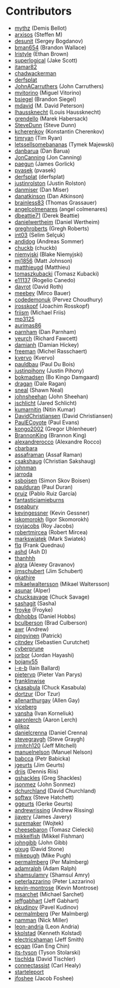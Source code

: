 # Contributors

 - [mythz](https://github.com/mythz) (Demis Bellot)
 - [arxisos](https://github.com/arxisos) (Steffen M)
 - [desunit](https://github.com/desunit) (Sergey Bogdanov)
 - [bman654](https://github.com/bman654) (Brandon Wallace)
 - [Iristyle](https://github.com/Iristyle) (Ethan Brown)
 - [superlogical](https://github.com/superlogical) (Jake Scott)
 - [itamar82](https://github.com/itamar82)
 - [chadwackerman](https://github.com/chadwackerman)
 - [derfsplat](https://github.com/derfsplat)
 - [JohnACarruthers](https://github.com/JohnACarruthers) (John Carruthers)
 - [mvitorino](https://github.com/mvitorino) (Miguel Vitorino)
 - [bsiegel](https://github.com/bsiegel) (Brandon Siegel)
 - [mdavid](https://github.com/mdavid) (M. David Peterson)
 - [lhaussknecht](https://github.com/lhaussknecht) (Louis Haussknecht)
 - [grendello](https://github.com/grendello) (Marek Habersack)
 - [SteveDunn](https://github.com/SteveDunn) (Steve Dunn)
 - [kcherenkov](https://github.com/kcherenkov) (Konstantin Cherenkov)
 - [timryan](https://github.com/timryan) (Tim Ryan)
 - [letssellsomebananas](https://github.com/letssellsomebananas) (Tymek Majewski)
 - [danbarua](https://github.com/danbarua) (Dan Barua)
 - [JonCanning](https://github.com/JonCanning) (Jon Canning)
 - [paegun](https://github.com/paegun) (James Gorlick)
 - [pvasek](https://github.com/pvasek) (pvasek)
 - [derfsplat](https://github.com/derfsplat) (derfsplat)
 - [justinrolston](https://github.com/justinrolston) (Justin Rolston)
 - [danmiser](https://github.com/danmiser) (Dan Miser)
 - [danatkinson](https://github.com/danatkinson) (Dan Atkinson)
 - [brainless83](https://github.com/brainless83) (Thomas Grassauer)
 - [angelcolmenares](https://github.com/angelcolmenares) (angel colmenares)
 - [dbeattie71](https://github.com/dbeattie71) (Derek Beattie)
 - [danielwertheim](https://github.com/danielwertheim) (Daniel Wertheim)
 - [greghroberts](https://github.com/greghroberts) (Gregh Roberts)
 - [int03](https://github.com/int03) (Selim Selçuk)
 - [andidog](https://github.com/AndiDog) (Andreas Sommer)
 - [chuckb](https://github.com/chuckb) (chuckb)
 - [niemyjski](https://github.com/niemyjski) (Blake Niemyjski)
 - [mj1856](https://github.com/mj1856) (Matt Johnson)
 - [matthieugd](https://github.com/matthieugd) (Matthieu)
 - [tomaszkubacki](https://github.com/tomaszkubacki) (Tomasz Kubacki)
 - [e11137](https://github.com/e11137) (Rogelio Canedo)
 - [davrot](https://github.com/davrot) (David Roth)
 - [meebey](https://github.com/meebey) (Mirco Bauer)
 - [codedemonuk](https://github.com/codedemonuk) (Pervez Choudhury)
 - [jrosskopf](https://github.com/jrosskopf) (Joachim Rosskopf)
 - [friism](https://github.com/friism) (Michael Friis)
 - [mp3125](https://github.com/mp3125)
 - [aurimas86](https://github.com/aurimas86)
 - [parnham](https://github.com/parnham) (Dan Parnham)
 - [yeurch](https://github.com/yeurch) (Richard Fawcett)
 - [damianh](https://github.com/damianh) (Damian Hickey)
 - [freeman](https://github.com/freeman) (Michel Rasschaert)
 - [kvervo](https://github.com/kvervo) (Kvervo)
 - [pauldbau](https://github.com/pauldbau) (Paul Du Bois)
 - [justinpihony](https://github.com/JustinPihony) (Justin Pihony) 
 - [bokmadsen](https://github.com/bokmadsen) (Bo Kingo Damgaard)
 - [dragan](https://github.com/dragan) (Dale Ragan)
 - [sneal](https://github.com/sneal) (Shawn Neal)
 - [johnsheehan](https://github.com/johnsheehan) (John Sheehan)
 - [jschlicht](https://github.com/jschlicht) (Jared Schlicht)
 - [kumarnitin](https://github.com/kumarnitin) (Nitin Kumar)
 - [DavidChristiansen](https://github.com/DavidChristiansen) (David Christiansen)  
 - [PaulECoyote](https://github.com/PaulECoyote) (Paul Evans)
 - [kongo2002](https://github.com/kongo2002) (Gregor Uhlenheuer)
 - [BrannonKing](https://github.com/BrannonKing) (Brannon King)
 - [alexandrerocco](https://github.com/alexandrerocco) (Alexandre Rocco)
 - [cbarbara](https://github.com/cbarbara)
 - [assaframan](https://github.com/assaframan) (Assaf Raman)
 - [csakshaug](https://github.com/csakshaug) (Christian Sakshaug)
 - [johnman](https://github.com/johnman)
 - [jarroda](https://github.com/jarroda)
 - [ssboisen](https://github.com/ssboisen) (Simon Skov Boisen)
 - [paulduran](https://github.com/paulduran) (Paul Duran)
 - [pruiz](https://github.com/pruiz) (Pablo Ruiz García)
 - [fantasticjamieburns](https://github.com/fantasticjamieburns)
 - [pseabury](https://github.com/pseabury)
 - [kevingessner](https://github.com/kevingessner) (Kevin Gessner)
 - [iskomorokh](https://github.com/iskomorokh) (Igor Skomorokh)
 - [royjacobs](https://github.com/royjacobs) (Roy Jacobs)
 - [robertmircea](https://github.com/robertmircea) (Robert Mircea)
 - [markswiatek](https://github.com/markswiatek) (Mark Swiatek)
 - [flq](https://github.com/flq) (Frank Quednau)
 - [ashd](https://github.com/ashd) (Ash D)
 - [thanhhh](https://github.com/thanhhh)
 - [algra](https://github.com/algra) (Alexey Gravanov)
 - [jimschubert](https://github.com/jimschubert) (Jim Schubert)
 - [gkathire](https://github.com/gkathire)
 - [mikaelwaltersson](https://github.com/mikaelwaltersson) (Mikael Waltersson)
 - [asunar](https://github.com/asunar) (Alper)
 - [chucksavage](https://github.com/chucksavage) (Chuck Savage)
 - [sashagit](https://github.com/sashagit) (Sasha)
 - [froyke](https://github.com/froyke) (Froyke)
 - [dbhobbs](https://github.com/dbhobbs) (Daniel Hobbs)
 - [bculberson](https://github.com/bculberson) (Brad Culberson)
 - [awr](https://github.com/awr) (Andrew)
 - [pingvinen](https://github.com/pingvinen) (Patrick)
 - [citndev](https://github.com/CITnDev) (Sebastien Curutchet)
 - [cyberprune](https://github.com/cyberprune)
 - [jorbor](https://github.com/jorbor) (Jordan Hayashi)
 - [bojanv55](https://github.com/bojanv55)
 - [i-e-b](https://github.com/i-e-b) (Iain Ballard)
 - [pietervp](https://github.com/pietervp) (Pieter Van Parys)
 - [franklinwise](https://github.com/franklinwise)
 - [ckasabula](https://github.com/ckasabula) (Chuck Kasabula)
 - [dortzur](https://github.com/dortzur) (Dor Tzur)
 - [allenarthurgay](https://github.com/allenarthurgay) (Allen Gay)
 - [viceberg](https://github.com/vIceBerg)
 - [vansha](https://github.com/vansha) (Ivan Korneliuk)
 - [aaronlerch](https://github.com/aaronlerch) (Aaron Lerch)
 - [glikoz](https://github.com/glikoz)
 - [danielcrenna](https://github.com/danielcrenna) (Daniel Crenna)
 - [stevegraygh](https://github.com/stevegraygh) (Steve Graygh)
 - [jrmitch120](https://github.com/jrmitch120) (Jeff Mitchell)
 - [manuelnelson](https://github.com/manuelnelson) (Manuel Nelson)
 - [babcca](https://github.com/babcca) (Petr Babicka)
 - [jgeurts](https://github.com/jgeurts) (Jim Geurts)
 - [driis](https://github.com/driis) (Dennis Riis)
 - [gshackles](https://github.com/gshackles) (Greg Shackles)
 - [jsonmez](https://github.com/jsonmez) (John Sonmez)
 - [dchurchland](https://github.com/dchurchland) (David Churchland)
 - [softwx](https://github.com/softwx) (Steve Hatchett)
 - [ggeurts](https://github.com/ggeurts) (Gerke Geurts)
 - [andrewrissing](https://github.com/AndrewRissing) (Andrew Rissing)
 - [jjavery](https://github.com/jjavery) (James Javery)
 - [suremaker](https://github.com/suremaker) (Wojtek)
 - [cheesebaron](https://github.com/cheesebaron) (Tomasz Cielecki)
 - [mikkelfish](https://github.com/mikkelfish) (Mikkel Fishman)
 - [johngibb](https://github.com/johngibb) (John Gibb)
 - [gixug](https://github.com/gixug) (David Stone)
 - [mikepugh](https://github.com/mikepugh) (Mike Pugh)
 - [permalmberg](https://github.com/permalmberg) (Per Malmberg)
 - [adamralph](https://github.com/adamralph) (Adam Ralph)
 - [shamsulamry](https://github.com/shamsulamry) (Shamsul Amry)
 - [peterlazzarino](https://github.com/peterlazzarino) (Peter Lazzarino)
 - [kevin-montrose](https://github.com/kevin-montrose) (Kevin Montrose)
 - [msarchet](https://github.com/msarchet) (Michael Sarchet)
 - [jeffgabhart](https://github.com/jeffgabhart) (Jeff Gabhart)
 - [pkudinov](https://github.com/pkudinov) (Pavel Kudinov)
 - [permalmberg](https://github.com/permalmberg) (Per Malmberg)
 - [namman](https://github.com/namman) (Nick Miller)
 - [leon-andria](https://github.com/leon-andria) (Leon Andria)
 - [kkolstad](https://github.com/kkolstad) (Kenneth Kolstad)
 - [electricshaman](https://github.com/electricshaman) (Jeff Smith)
 - [ecgan](https://github.com/ecgan) (Gan Eng Chin)
 - [its-tyson](https://github.com/its-tyson) (Tyson Stolarski)
 - [tischlda](https://github.com/tischlda) (David Tischler)
 - [connectassist](https://github.com/connectassist) (Carl Healy)
 - [starteleport](https://github.com/starteleport)
 - [jfoshee](https://github.com/jfoshee) (Jacob Foshee)
